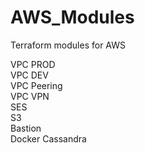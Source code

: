 # AWS_Modules
Terraform modules for AWS

VPC PROD<br />
VPC DEV<br />
VPC Peering<br />
VPC VPN<br />
SES<br />
S3<br />
Bastion<br />
Docker Cassandra<br />
